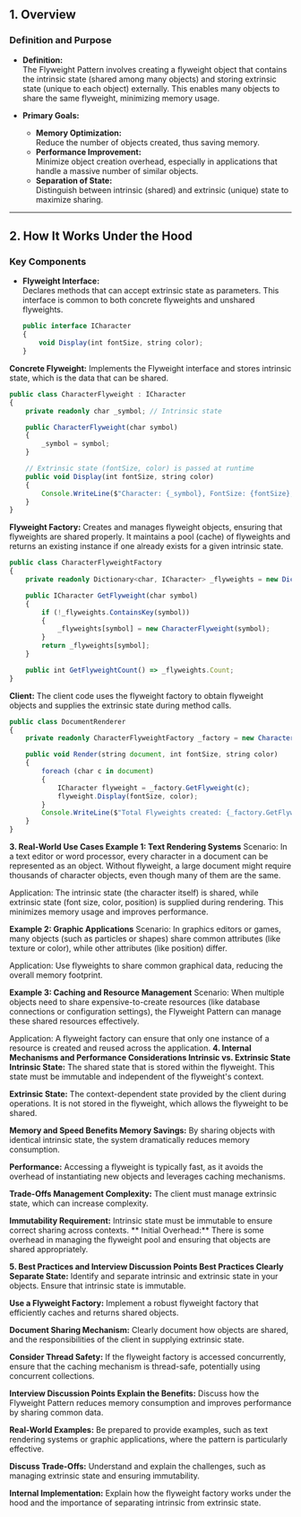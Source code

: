 ## 1. Overview

### Definition and Purpose
- **Definition:**  
  The Flyweight Pattern involves creating a flyweight object that contains the intrinsic state (shared among many objects) and storing extrinsic state (unique to each object) externally. This enables many objects to share the same flyweight, minimizing memory usage.
  
- **Primary Goals:**
  - **Memory Optimization:**  
    Reduce the number of objects created, thus saving memory.
  - **Performance Improvement:**  
    Minimize object creation overhead, especially in applications that handle a massive number of similar objects.
  - **Separation of State:**  
    Distinguish between intrinsic (shared) and extrinsic (unique) state to maximize sharing.

---

## 2. How It Works Under the Hood

### Key Components
- **Flyweight Interface:**  
  Declares methods that can accept extrinsic state as parameters. This interface is common to both concrete flyweights and unshared flyweights.
  ```typescript
  public interface ICharacter
  {
      void Display(int fontSize, string color);
  }
  ```
**Concrete Flyweight:**
Implements the Flyweight interface and stores intrinsic state, which is the data that can be shared.

```typescript
public class CharacterFlyweight : ICharacter
{
    private readonly char _symbol; // Intrinsic state

    public CharacterFlyweight(char symbol)
    {
        _symbol = symbol;
    }

    // Extrinsic state (fontSize, color) is passed at runtime
    public void Display(int fontSize, string color)
    {
        Console.WriteLine($"Character: {_symbol}, FontSize: {fontSize}, Color: {color}");
    }
}
```

**Flyweight Factory:**
Creates and manages flyweight objects, ensuring that flyweights are shared properly. It maintains a pool (cache) of flyweights and returns an existing instance if one already exists for a given intrinsic state.

```typescript
public class CharacterFlyweightFactory
{
    private readonly Dictionary<char, ICharacter> _flyweights = new Dictionary<char, ICharacter>();

    public ICharacter GetFlyweight(char symbol)
    {
        if (!_flyweights.ContainsKey(symbol))
        {
            _flyweights[symbol] = new CharacterFlyweight(symbol);
        }
        return _flyweights[symbol];
    }

    public int GetFlyweightCount() => _flyweights.Count;
}
```

**Client:**
The client code uses the flyweight factory to obtain flyweight objects and supplies the extrinsic state during method calls.

```typescript
public class DocumentRenderer
{
    private readonly CharacterFlyweightFactory _factory = new CharacterFlyweightFactory();

    public void Render(string document, int fontSize, string color)
    {
        foreach (char c in document)
        {
            ICharacter flyweight = _factory.GetFlyweight(c);
            flyweight.Display(fontSize, color);
        }
        Console.WriteLine($"Total Flyweights created: {_factory.GetFlyweightCount()}");
    }
}
```

**3. Real-World Use Cases
Example 1: Text Rendering Systems**
Scenario:
In a text editor or word processor, every character in a document can be represented as an object. Without flyweight, a large document might require thousands of character objects, even though many of them are the same.

Application:
The intrinsic state (the character itself) is shared, while extrinsic state (font size, color, position) is supplied during rendering. This minimizes memory usage and improves performance.

**Example 2: Graphic Applications**
Scenario:
In graphics editors or games, many objects (such as particles or shapes) share common attributes (like texture or color), while other attributes (like position) differ.

Application:
Use flyweights to share common graphical data, reducing the overall memory footprint.

**Example 3: Caching and Resource Management**
Scenario:
When multiple objects need to share expensive-to-create resources (like database connections or configuration settings), the Flyweight Pattern can manage these shared resources effectively.

Application:
A flyweight factory can ensure that only one instance of a resource is created and reused across the application.
**4. Internal Mechanisms and Performance Considerations
Intrinsic vs. Extrinsic State
Intrinsic State:**
The shared state that is stored within the flyweight. This state must be immutable and independent of the flyweight's context.

**Extrinsic State:**
The context-dependent state provided by the client during operations. It is not stored in the flyweight, which allows the flyweight to be shared.

**Memory and Speed Benefits
Memory Savings:**
By sharing objects with identical intrinsic state, the system dramatically reduces memory consumption.

**Performance:**
Accessing a flyweight is typically fast, as it avoids the overhead of instantiating new objects and leverages caching mechanisms.

**Trade-Offs
Management Complexity:**
The client must manage extrinsic state, which can increase complexity.

**Immutability Requirement:**
Intrinsic state must be immutable to ensure correct sharing across contexts.
**
Initial Overhead:**
There is some overhead in managing the flyweight pool and ensuring that objects are shared appropriately.

**5. Best Practices and Interview Discussion Points
Best Practices
Clearly Separate State:**
Identify and separate intrinsic and extrinsic state in your objects. Ensure that intrinsic state is immutable.

**Use a Flyweight Factory:**
Implement a robust flyweight factory that efficiently caches and returns shared objects.

**Document Sharing Mechanism:**
Clearly document how objects are shared, and the responsibilities of the client in supplying extrinsic state.

**Consider Thread Safety:**
If the flyweight factory is accessed concurrently, ensure that the caching mechanism is thread-safe, potentially using concurrent collections.

**Interview Discussion Points
Explain the Benefits:**
Discuss how the Flyweight Pattern reduces memory consumption and improves performance by sharing common data.

**Real-World Examples:**
Be prepared to provide examples, such as text rendering systems or graphic applications, where the pattern is particularly effective.

**Discuss Trade-Offs:**
Understand and explain the challenges, such as managing extrinsic state and ensuring immutability.

**Internal Implementation:**
Explain how the flyweight factory works under the hood and the importance of separating intrinsic from extrinsic state.